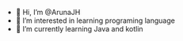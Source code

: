 - 👋 Hi, I’m @ArunaJH
- 👀 I’m interested in learning programing language
- 🌱 I’m currently learning Java and kotlin


<!---
ArunaJH/ArunaJH is a ✨ special ✨ repository because its `README.md` (this file) appears on your GitHub profile.
You can click the Preview link to take a look at your changes.
--->
